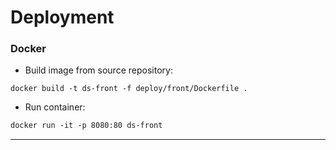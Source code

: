 # Deployment

### Docker

* Build image from source repository:

````docker build -t ds-front -f deploy/front/Dockerfile .````

* Run container:

```dockerfile
docker run -it -p 8080:80 ds-front
```

*************************


